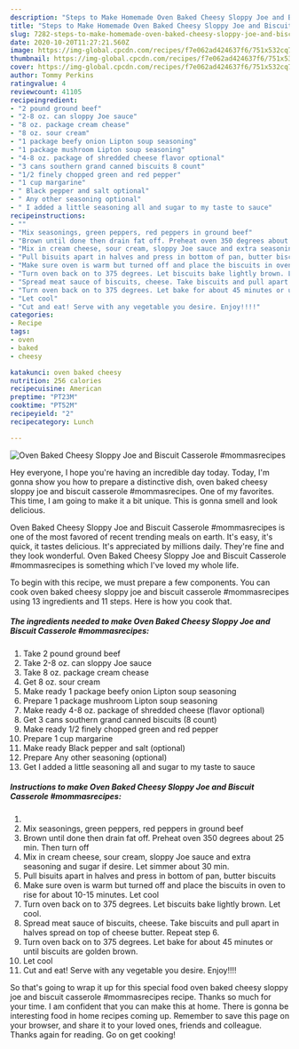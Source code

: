 ```yaml
---
description: "Steps to Make Homemade Oven Baked Cheesy Sloppy Joe and Biscuit Casserole #mommasrecipes"
title: "Steps to Make Homemade Oven Baked Cheesy Sloppy Joe and Biscuit Casserole #mommasrecipes"
slug: 7282-steps-to-make-homemade-oven-baked-cheesy-sloppy-joe-and-biscuit-casserole-mommasrecipes
date: 2020-10-20T11:27:21.560Z
image: https://img-global.cpcdn.com/recipes/f7e062ad424637f6/751x532cq70/oven-baked-cheesy-sloppy-joe-and-biscuit-casserole-mommasrecipes-recipe-main-photo.jpg
thumbnail: https://img-global.cpcdn.com/recipes/f7e062ad424637f6/751x532cq70/oven-baked-cheesy-sloppy-joe-and-biscuit-casserole-mommasrecipes-recipe-main-photo.jpg
cover: https://img-global.cpcdn.com/recipes/f7e062ad424637f6/751x532cq70/oven-baked-cheesy-sloppy-joe-and-biscuit-casserole-mommasrecipes-recipe-main-photo.jpg
author: Tommy Perkins
ratingvalue: 4
reviewcount: 41105
recipeingredient:
- "2 pound ground beef"
- "2-8 oz. can sloppy Joe sauce"
- "8 oz. package cream chease"
- "8 oz. sour cream"
- "1 package beefy onion Lipton soup seasoning"
- "1 package mushroom Lipton soup seasoning"
- "4-8 oz. package of shredded cheese flavor optional"
- "3 cans southern grand canned biscuits 8 count"
- "1/2 finely chopped green and red pepper"
- "1 cup margarine"
- " Black pepper and salt optional"
- " Any other seasoning optional"
- " I added a little seasoning all and sugar to my taste to sauce"
recipeinstructions:
- ""
- "Mix seasonings, green peppers, red peppers in ground beef"
- "Brown until done then drain fat off. Preheat oven 350 degrees about 25 min. Then turn off"
- "Mix in cream cheese, sour cream, sloppy Joe sauce and extra seasoning and sugar if desire. Let simmer about 30 min."
- "Pull bisuits apart in halves and press in bottom of pan, butter biscuits"
- "Make sure oven is warm but turned off and place the biscuits in oven to rise for about 10-15 minutes. Let cool"
- "Turn oven back on to 375 degrees. Let biscuits bake lightly brown. Let cool."
- "Spread meat sauce of biscuits, cheese. Take biscuits and pull apart in halves spread on top of cheese butter. Repeat step 6."
- "Turn oven back on to 375 degrees. Let bake for about 45 minutes or until biscuits are golden brown."
- "Let cool"
- "Cut and eat! Serve with any vegetable you desire. Enjoy!!!!"
categories:
- Recipe
tags:
- oven
- baked
- cheesy

katakunci: oven baked cheesy 
nutrition: 256 calories
recipecuisine: American
preptime: "PT23M"
cooktime: "PT52M"
recipeyield: "2"
recipecategory: Lunch

---
```



![Oven Baked Cheesy Sloppy Joe and Biscuit Casserole #mommasrecipes](https://img-global.cpcdn.com/recipes/f7e062ad424637f6/751x532cq70/oven-baked-cheesy-sloppy-joe-and-biscuit-casserole-mommasrecipes-recipe-main-photo.jpg)

Hey everyone, I hope you're having an incredible day today. Today, I'm gonna show you how to prepare a distinctive dish, oven baked cheesy sloppy joe and biscuit casserole #mommasrecipes. One of my favorites. This time, I am going to make it a bit unique. This is gonna smell and look delicious.

Oven Baked Cheesy Sloppy Joe and Biscuit Casserole #mommasrecipes is one of the most favored of recent trending meals on earth. It's easy, it's quick, it tastes delicious. It's appreciated by millions daily. They're fine and they look wonderful. Oven Baked Cheesy Sloppy Joe and Biscuit Casserole #mommasrecipes is something which I've loved my whole life.




To begin with this recipe, we must prepare a few components. You can cook oven baked cheesy sloppy joe and biscuit casserole #mommasrecipes using 13 ingredients and 11 steps. Here is how you cook that.

<!--inarticleads1-->

##### The ingredients needed to make Oven Baked Cheesy Sloppy Joe and Biscuit Casserole #mommasrecipes:

1. Take 2 pound ground beef
1. Take 2-8 oz. can sloppy Joe sauce
1. Take 8 oz. package cream chease
1. Get 8 oz. sour cream
1. Make ready 1 package beefy onion Lipton soup seasoning
1. Prepare 1 package mushroom Lipton soup seasoning
1. Make ready 4-8 oz. package of shredded cheese (flavor optional)
1. Get 3 cans southern grand canned biscuits (8 count)
1. Make ready 1/2 finely chopped green and red pepper
1. Prepare 1 cup margarine
1. Make ready  Black pepper and salt (optional)
1. Prepare  Any other seasoning (optional)
1. Get  I added a little seasoning all and sugar to my taste to sauce




<!--inarticleads2-->

##### Instructions to make Oven Baked Cheesy Sloppy Joe and Biscuit Casserole #mommasrecipes:

1. 
1. Mix seasonings, green peppers, red peppers in ground beef
1. Brown until done then drain fat off. Preheat oven 350 degrees about 25 min. Then turn off
1. Mix in cream cheese, sour cream, sloppy Joe sauce and extra seasoning and sugar if desire. Let simmer about 30 min.
1. Pull bisuits apart in halves and press in bottom of pan, butter biscuits
1. Make sure oven is warm but turned off and place the biscuits in oven to rise for about 10-15 minutes. Let cool
1. Turn oven back on to 375 degrees. Let biscuits bake lightly brown. Let cool.
1. Spread meat sauce of biscuits, cheese. Take biscuits and pull apart in halves spread on top of cheese butter. Repeat step 6.
1. Turn oven back on to 375 degrees. Let bake for about 45 minutes or until biscuits are golden brown.
1. Let cool
1. Cut and eat! Serve with any vegetable you desire. Enjoy!!!!




So that's going to wrap it up for this special food oven baked cheesy sloppy joe and biscuit casserole #mommasrecipes recipe. Thanks so much for your time. I am confident that you can make this at home. There is gonna be interesting food in home recipes coming up. Remember to save this page on your browser, and share it to your loved ones, friends and colleague. Thanks again for reading. Go on get cooking!
